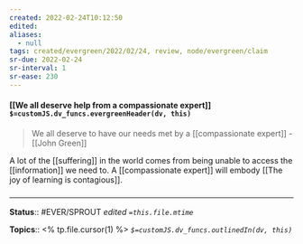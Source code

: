 ```yaml
---
created: 2022-02-24T10:12:50 
edited: 
aliases:
  - null
tags: created/evergreen/2022/02/24, review, node/evergreen/claim
sr-due: 2022-02-24
sr-interval: 1
sr-ease: 230
---
```


#### [[We all deserve help from a compassionate expert]] `$=customJS.dv_funcs.evergreenHeader(dv, this)`

> We all deserve to have our needs met by a [[compassionate expert]] - [[John Green]]

A lot of the [[suffering]] in the world comes from being unable to access the [[information]] we need to.
A [[compassionate expert]] will embody [[The joy of learning is contagious]].


### <hr class="footnote"/>

**Status**:: #EVER/SPROUT
*edited `=this.file.mtime`*

**Topics**:: <% tp.file.cursor(1) %>
*`$=customJS.dv_funcs.outlinedIn(dv, this)`*
